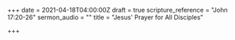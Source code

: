 +++
date = 2021-04-18T04:00:00Z
draft = true
scripture_reference = "John 17:20-26"
sermon_audio = ""
title = "Jesus' Prayer for All Disciples"

+++
